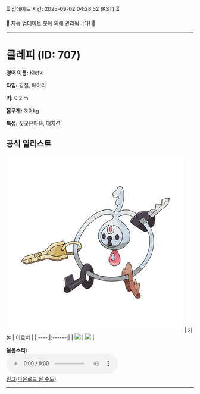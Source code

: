 
⏳ 업데이트 시간: 2025-09-02 04:28:52 (KST) ⏳

🤖 자동 업데이트 봇에 의해 관리됩니다! 🤖

---

# 클레피 (ID: 707)
**영어 이름:** Klefki

**타입:** 강철, 페어리

**키:** 0.2 m

**몸무게:** 3.0 kg

**특성:** 짓궂은마음, 매지션

## 공식 일러스트
![](https://raw.githubusercontent.com/PokeAPI/sprites/master/sprites/pokemon/other/official-artwork/707.png)
| 기본 | 이로치 |
|:----:|:------:|
| <img src="http://play.pokemonshowdown.com/sprites/ani/klefki.gif" width="200"> | <img src="http://play.pokemonshowdown.com/sprites/ani-shiny/klefki.gif" width="200"> |

**울음소리:**<br><audio controls src="https://raw.githubusercontent.com/PokeAPI/cries/main/cries/pokemon/latest/707.ogg"></audio><br> [링크(다운로드 될 수도)](https://raw.githubusercontent.com/PokeAPI/cries/main/cries/pokemon/latest/707.ogg)


---
